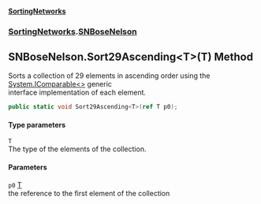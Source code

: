 #### [SortingNetworks](./index.md 'index')
### [SortingNetworks](./SortingNetworks.md 'SortingNetworks').[SNBoseNelson](./SortingNetworks-SNBoseNelson.md 'SortingNetworks.SNBoseNelson')
## SNBoseNelson.Sort29Ascending&lt;T&gt;(T) Method
Sorts a collection of 29 elements in ascending order using the [System.IComparable&lt;&gt;](https://docs.microsoft.com/en-us/dotnet/api/System.IComparable-1 'System.IComparable`1') generic  
interface implementation of each element.  
```csharp
public static void Sort29Ascending<T>(ref T p0);
```
#### Type parameters
<a name='SortingNetworks-SNBoseNelson-Sort29Ascending-T-(T)-T'></a>
`T`  
The type of the elements of the collection.  
  
#### Parameters
<a name='SortingNetworks-SNBoseNelson-Sort29Ascending-T-(T)-p0'></a>
`p0` [T](#SortingNetworks-SNBoseNelson-Sort29Ascending-T-(T)-T 'SortingNetworks.SNBoseNelson.Sort29Ascending&lt;T&gt;(T).T')  
the reference to the first element of the collection  
  
